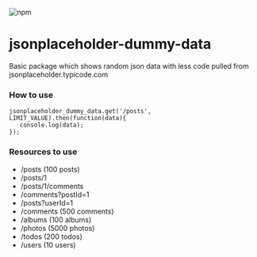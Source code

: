 ![npm](https://img.shields.io/npm/v/@markdijkstra/jsonplaceholder-dummy-data)

# jsonplaceholder-dummy-data

Basic package which shows random json data with less code pulled from jsonplaceholder.typicode.com

### How to use

```
jsonplaceholder_dummy_data.get('/posts', LIMIT_VALUE).then(function(data){
   console.log(data);
});
```

### Resources to use

* /posts	(100 posts)
* /posts/1
* /posts/1/comments
* /comments?postId=1
* /posts?userId=1
* /comments	(500 comments)
* /albums	(100 albums)
* /photos	(5000 photos)
* /todos    (200 todos)
* /users	(10 users)



